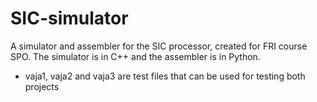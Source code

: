 # SIC-simulator
A simulator and assembler for the SIC processor, created for FRI course SPO. 
The simulator is in C++ and the assembler is in Python.

- vaja1, vaja2 and vaja3 are test files that can be used for testing both projects
